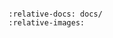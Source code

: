   ```{include} ../yaw_extensions/yarp/README.md
  
  :relative-docs: docs/
  :relative-images:
  ```
